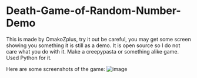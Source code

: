 # Death-Game-of-Random-Number-Demo
This is made by OmakoZplus, try it out be careful, you may get some screen showing you something it is still as a demo. It is open source so I do not care what you do with it. Make a creepypasta or something alike game. Used Python for it.

Here are some screenshots of the game:
![image](https://github.com/user-attachments/assets/50a0d264-ad18-40d7-b016-a342f1ccd5a4)

